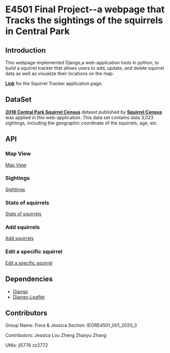 # E4501 Final Project--a webpage that Tracks the sightings of the squirrels in Central Park


## Introduction

This webpage implemented Django,a web-application tools in python, to build a squirrel tracker that allows users to add, update, and delete squirrel data as well as visualize their locations on the map.

[**Link**](https://) for the Squirrel Tracker application page.

## DataSet
[**2018 Central Park Squirrel Census**](https://data.cityofnewyork.us/Environment/2018-Central-Park-Squirrel-Census-Squirrel-Data/vfnx-vebw) dataset published by [**Squirrel Census**](https://www.thesquirrelcensus.com/) was applied in this web-application. 
This data set contains data 3,023 sightings, including the geographic coordinate of the squirrels, age, etc. 


## API

### Map View    
[Map View](https://)   

### Sightings 
[Sightings](https:/)

### Stats of squirrels
[Stats of squirrels](https://)

### Add squirrels
[Add squirrels](https)

### Edit a specific squirrel
[Edit a specific squirrel](https://m)

## Dependencies
- [Django](https://www.djangoproject.com)
- [Django-Leaflet](https://django-leaflet.readthedocs.io/en/latest/)  



## Contributors

Group Name: Flora & Jessica
Section: IEORE4501_001_2020_3 

Contributors: Jessica Lou Zheng  Zhaoyu Zhang

UNIs: jl5776      zz2772
